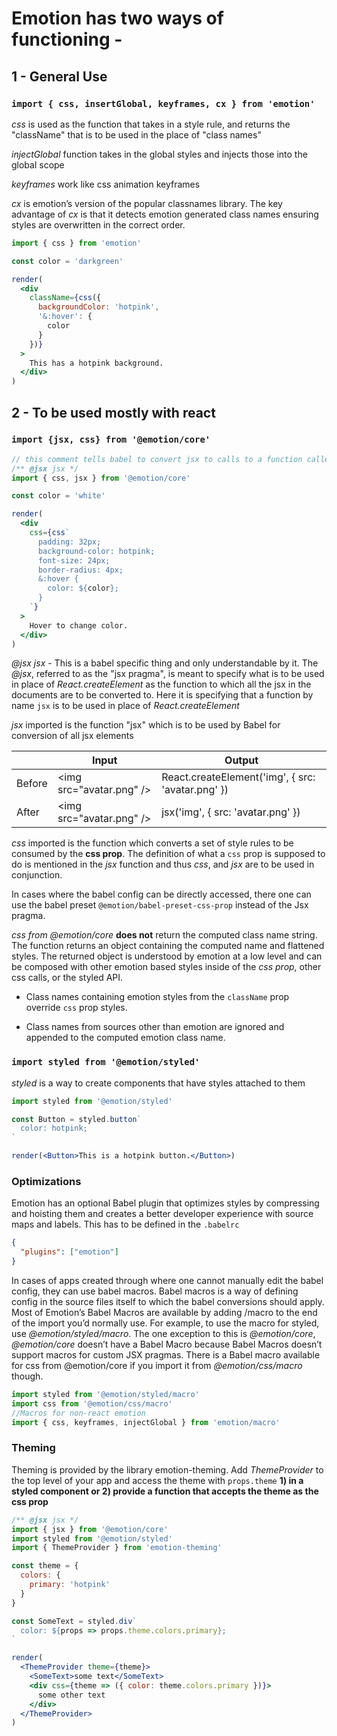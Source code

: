 # Emotion has two ways of functioning - 

## 1 - General Use

### `import { css, insertGlobal, keyframes, cx } from 'emotion'`

_css_ is used as the function that takes in a style rule, and returns the "className" that is to be used in the place of "class names"

_injectGlobal_ function takes in the global styles and injects those into the global scope

_keyframes_ work like css animation keyframes

_cx_ is emotion’s version of the popular classnames library. The key advantage of _cx_ is that it detects emotion generated class names ensuring styles are overwritten in the correct order. 

```jsx
import { css } from 'emotion'

const color = 'darkgreen'

render(
  <div
    className={css({
      backgroundColor: 'hotpink',
      '&:hover': {
        color
      }
    })}
  >
    This has a hotpink background.
  </div>
)

```

## 2 - To be used mostly with react

### `import {jsx, css} from '@emotion/core'`

```jsx
// this comment tells babel to convert jsx to calls to a function called jsx instead of React.createElement
/** @jsx jsx */
import { css, jsx } from '@emotion/core'

const color = 'white'

render(
  <div
    css={css`
      padding: 32px;
      background-color: hotpink;
      font-size: 24px;
      border-radius: 4px;
      &:hover {
        color: ${color};
      }
    `}
  >
    Hover to change color.
  </div>
)
```
_@jsx jsx_ - This is a babel specific thing and only understandable by it. The _@jsx_, referred to as the "jsx pragma", is meant to specify what is to be used in place of _React.createElement_ as the function to which all the jsx in the documents are to be converted to. Here it is specifying that a function by name `jsx` is to be used in place of _React.createElement_

_jsx_ imported is the function "jsx" which is to be used by Babel for conversion of all jsx elements

|           |             **Input**      |                 **Output**                        |
|-----------|----------------------------|---------------------------------------------------|
| Before    | \<img src="avatar.png" /\> | React.createElement('img', { src: 'avatar.png' }) |
| After     | \<img src="avatar.png" /\> | jsx('img', { src: 'avatar.png' })                 |

_css_ imported is the function which converts a set of style rules to be consumed by the **css prop**. The definition of what a `css` prop is supposed to do is mentioned in the _jsx_ function and thus _css_, and _jsx_ are to be used in conjunction.

In cases where the babel config can be directly accessed, there one can use the babel preset `@emotion/babel-preset-css-prop` instead of the Jsx pragma.

_css from @emotion/core_ **does not** return the computed class name string. The function returns an object containing the computed name and flattened styles. The returned object is understood by emotion at a low level and can be composed with other emotion based styles inside of the _css prop_, other css calls, or the styled API.

-   Class names containing emotion styles from the `className` prop
    override `css` prop styles.

-   Class names from sources other than emotion are ignored and appended to the
    computed emotion class name.

### `import styled from '@emotion/styled'`

_styled_ is a way to create components that have styles attached to them

```jsx
import styled from '@emotion/styled'

const Button = styled.button`
  color: hotpink;
`

render(<Button>This is a hotpink button.</Button>)
```

### Optimizations
Emotion has an optional Babel plugin that optimizes styles by compressing and hoisting them and creates a better developer experience with source maps and labels. This has to be defined in the `.babelrc`
```json
{
  "plugins": ["emotion"]
}
```

In cases of apps created through where one cannot manually edit the babel config, they can use babel macros. Babel macros is a way of defining config in the source files itself to which the babel conversions should apply. Most of Emotion’s Babel Macros are available by adding /macro to the end of the import you’d normally use. For example, to use the macro for styled, use _@emotion/styled/macro_. The one exception to this is _@emotion/core_, _@emotion/core_ doesn’t have a Babel Macro because Babel Macros doesn’t support macros for custom JSX pragmas. There is a Babel macro available for css from @emotion/core if you import it from _@emotion/css/macro_ though.

```javascript
import styled from '@emotion/styled/macro'
import css from '@emotion/css/macro'
//Macros for non-react emotion
import { css, keyframes, injectGlobal } from 'emotion/macro'
```

### Theming
Theming is provided by the library emotion-theming. Add _ThemeProvider_ to the top level of your app and access the theme with `props.theme` **1) in a styled component or 2) provide a function that accepts the theme as the css prop**

```jsx
/** @jsx jsx */
import { jsx } from '@emotion/core'
import styled from '@emotion/styled'
import { ThemeProvider } from 'emotion-theming'

const theme = {
  colors: {
    primary: 'hotpink'
  }
}

const SomeText = styled.div`
  color: ${props => props.theme.colors.primary};
`

render(
  <ThemeProvider theme={theme}>
    <SomeText>some text</SomeText>
    <div css={theme => ({ color: theme.colors.primary })}>
      some other text
    </div>
  </ThemeProvider>
)
```
